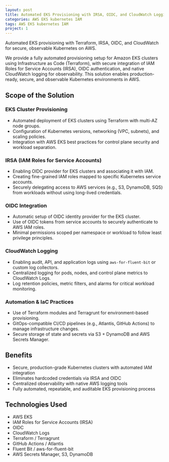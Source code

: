 ```yaml
---
layout: post
title: Automated EKS Provisioning with IRSA, OIDC, and CloudWatch Logging
categories: AWS EKS kubernetes IAM
tags: AWS EKS kubernetes IAM
project: 1
---
```


Automated EKS provisioning with Terraform, IRSA, OIDC, and CloudWatch for secure, observable Kubernetes on AWS.

<!--more-->

We provide a fully automated provisioning setup for Amazon EKS clusters using Infrastructure as Code (Terraform), with secure integration of IAM Roles for Service Accounts (IRSA), OIDC authentication, and native CloudWatch logging for observability. This solution enables production-ready, secure, and observable Kubernetes environments in AWS.

## Scope of the Solution

### EKS Cluster Provisioning

- Automated deployment of EKS clusters using Terraform with multi-AZ node groups.  
- Configuration of Kubernetes versions, networking (VPC, subnets), and scaling policies.  
- Integration with AWS EKS best practices for control plane security and workload separation.

### IRSA (IAM Roles for Service Accounts)

- Enabling OIDC provider for EKS clusters and associating it with IAM.  
- Creating fine-grained IAM roles mapped to specific Kubernetes service accounts.  
- Securely delegating access to AWS services (e.g., S3, DynamoDB, SQS) from workloads without using long-lived credentials.

### OIDC Integration

- Automatic setup of OIDC identity provider for the EKS cluster.  
- Use of OIDC tokens from service accounts to securely authenticate to AWS IAM roles.  
- Minimal permissions scoped per namespace or workload to follow least privilege principles.

### CloudWatch Logging

- Enabling audit, API, and application logs using `aws-for-fluent-bit` or custom log collectors.  
- Centralized logging for pods, nodes, and control plane metrics to CloudWatch Logs.  
- Log retention policies, metric filters, and alarms for critical workload monitoring.

### Automation & IaC Practices

- Use of Terraform modules and Terragrunt for environment-based provisioning.  
- GitOps-compatible CI/CD pipelines (e.g., Atlantis, GitHub Actions) to manage infrastructure changes.  
- Secure storage of state and secrets via S3 + DynamoDB and AWS Secrets Manager.

## Benefits

- Secure, production-grade Kubernetes clusters with automated IAM integration  
- Eliminates hardcoded credentials via IRSA and OIDC  
- Centralized observability with native AWS logging tools  
- Fully automated, repeatable, and auditable EKS provisioning process

## Technologies Used

- AWS EKS  
- IAM Roles for Service Accounts (IRSA)  
- OIDC  
- CloudWatch Logs  
- Terraform / Terragrunt  
- GitHub Actions / Atlantis  
- Fluent Bit / aws-for-fluent-bit  
- AWS Secrets Manager, S3, DynamoDB

